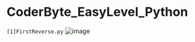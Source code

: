 # CoderByte_EasyLevel_Python
`[1]FirstReverse.py`
![image](https://github.com/Thein-Naing/CoderByte_EasyLevel_Python/assets/117463446/cace2b91-6825-4721-a93d-7ae34f08e93a)
